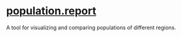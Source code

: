 # [population.report](https://population.report)
A tool for visualizing and comparing populations of different regions. 
